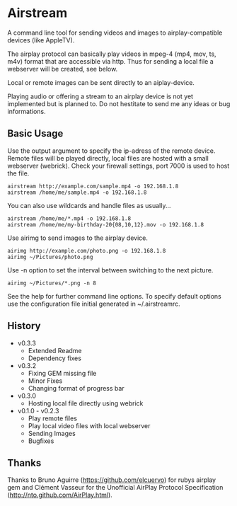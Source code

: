 # Airstream

A command line tool for sending videos and images to airplay-compatible devices
(like AppleTV).

The airplay protocol can basically play videos in mpeg-4 (mp4, mov, ts, m4v)
format that are accessible via http. Thus for sending a local file a webserver
will be created, see below.

Local or remote images can be sent directly to an aiplay-device.

Playing audio or offering a stream to an airplay device is not yet implemented
but is planned to. Do not hestitate to send me any ideas or bug informations.

## Basic Usage

Use the output argument to specify the ip-adress of the remote device. Remote
files will be played directly, local files are hosted with a small webserver
(webrick). Check your firewall settings, port 7000 is used to host the file.

```shell
airstream http://example.com/sample.mp4 -o 192.168.1.8
airstream /home/me/sample.mp4 -o 192.168.1.8
```
You can also use wildcards and handle files as usually...
```shell
airstream /home/me/*.mp4 -o 192.168.1.8
airstream /home/me/my-birthday-20{08,10,12}.mov -o 192.168.1.8
```
Use airimg to send images to the airplay device.
```shell
airimg http://example.com/photo.png -o 192.168.1.8
airimg ~/Pictures/photo.png
```
Use -n option to set the interval between switching to the next picture.
```shell
airimg ~/Pictures/*.png -n 8
```

See the help for further command line options. To specify default options
use the configuration file initial generated in ~/.airstreamrc.


## History

- v0.3.3
  - Extended Readme
  - Dependency fixes
- v0.3.2
  - Fixing GEM missing file
  - Minor Fixes
  - Changing format of progress bar
- v0.3.0
  - Hosting local file directly using webrick
- v0.1.0 - v0.2.3
  - Play remote files
  - Play local video files with local webserver
  - Sending Images
  - Bugfixes

## Thanks

Thanks to Bruno Aguirre (https://github.com/elcuervo) for rubys airplay gem and
Clément Vasseur for the Unofficial AirPlay Protocol Specification
(http://nto.github.com/AirPlay.html).

